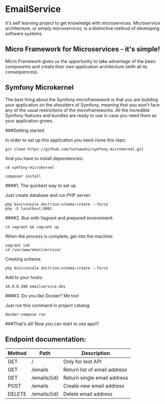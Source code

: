 EmailService
============
It's self learning project to get knowledge with microservices.
Microservice architecture, or simply microservices, is a distinctive method of developing software systems.

Micro Framework for Microservices - it's simple!
------------------------------------------------
Micro Framework gives us the opportunity to take advantage of the basic components and create their own application architecture (with all its consequences).

Symfony Microkernel
-------------------
The best thing about the Symfony microframework is that you are building your application on the shoulders of Symfony, meaning that you won't face any of the usual restrictions of the microframeworks. All the incredible Symfony features and bundles are ready to use in case you need them as your application grows.

###Getting started

In order to set up this application you need clone this repo:

```git clone https://github.com/tarnawski/symfony-microkernel.git```

And you have to install dependencies:

```
cd symfony-microkernel

composer install
```

####1. The quickest way to set up

Just create database and run PHP server:

```
php bin/console doctrine:schema:create --force
php -S localhost:8001
```

####2. Run with Vagrant and prepared environment:

```
cd vagrant && vagrant up 
```


When the process is complete, get into the machine:
```
vagrant ssh
cd /var/www/emailservice/
```

Creating schema:
```
php bin/console doctrine:schema:create --force
```  

Add to your hosts:
```
10.0.0.200 emailservice.dev
```



####3. Do you like Docker? Me too!

Just run this command in project catalog:
```
docker-compose run
```


###That's all! Now you can start to use app!!!

Endpoint documentation:
-----------------------

| Method | Path         |  Description                     |
|--------|--------------|----------------------------------|
| GET    | /            |  Only for test API               |
| GET    | /emails      |  Return list of email address    |
| GET    | /emails/{id} |  Return single email address     |             
| POST   | /emails      |  Create new email address        |             
| DELETE | /emails/{id} |  Delete email address            |             